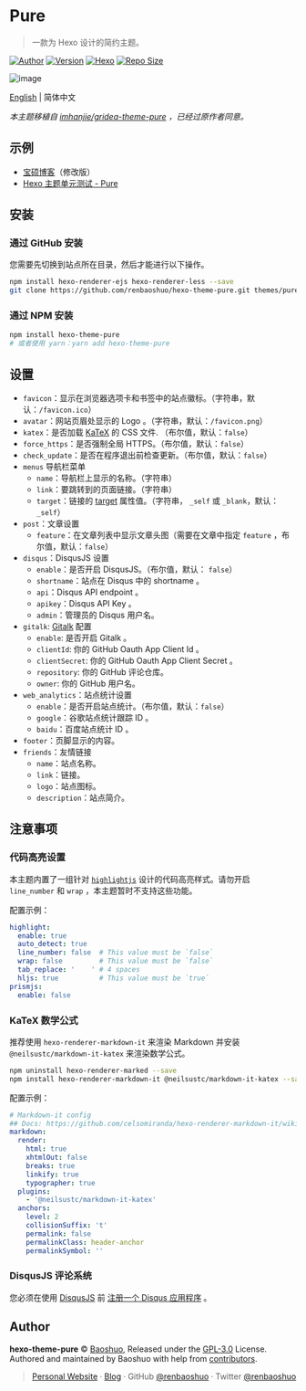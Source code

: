 # Pure

> 一款为 Hexo 设计的简约主题。

[![Author](https://img.shields.io/badge/Author-Baoshuo-b68469.svg?style=flat-square)](https://baoshuo.ren)
[![Version](https://img.shields.io/github/v/release/renbaoshuo/hexo-theme-pure?color=%235755d9&include_prereleases&label=version&style=flat-square)](https://github.com/renbaoshuo/hexo-theme-pure/releases)
[![Hexo](https://img.shields.io/badge/hexo-4.0+-0e83cd.svg?style=flat-square)](https://hexo.io)
[![Repo Size](https://img.shields.io/github/repo-size/renbaoshuo/hexo-theme-pure?style=flat-square)](https://github.com/renbaoshuo/hexo-theme-pure)

![image](https://user-images.githubusercontent.com/47095648/111874137-bb164800-89ce-11eb-94fc-0d7e6d17718a.png)

[English](/README.md) | 简体中文

*本主题移植自 [imhanjie/gridea-theme-pure](https://github.com/imhanjie/gridea-theme-pure) ，已经过原作者同意。*

## 示例

+ [宝硕博客](https://blog.baoshuo.ren)（修改版）
+ [Hexo 主题单元测试 - Pure](https://renbaoshuo.github.io/hexo-theme-pure)

## 安装

### 通过 GitHub 安装

您需要先切换到站点所在目录，然后才能进行以下操作。

```bash
npm install hexo-renderer-ejs hexo-renderer-less --save
git clone https://github.com/renbaoshuo/hexo-theme-pure.git themes/pure
```

### 通过 NPM 安装

```bash
npm install hexo-theme-pure
# 或者使用 yarn：yarn add hexo-theme-pure
```

## 设置

+ `favicon`：显示在浏览器选项卡和书签中的站点徽标。（字符串，默认：`/favicon.ico`）
+ `avatar`：网站页眉处显示的 Logo 。（字符串，默认：`/favicon.png`）
+ `katex`：是否加载 [KaTeX](https://katex.org) 的 CSS 文件. （布尔值，默认：`false`）
+ `force_https`：是否强制全局 HTTPS。（布尔值，默认：`false`）
+ `check_update`：是否在程序退出前检查更新。（布尔值，默认：`false`）
+ `menus` 导航栏菜单
  - `name`：导航栏上显示的名称。（字符串）
  - `link`：要跳转到的页面链接。（字符串）
  - `target`：链接的 [target](https://developer.mozilla.org/zh-CN/docs/Web/HTML/Element/a#attr-target) 属性值。（字符串， `_self` 或 `_blank`，默认：`_self`）
+ `post`：文章设置
  - `feature`：在文章列表中显示文章头图（需要在文章中指定 `feature` ，布尔值，默认：`false`）
+ `disqus`：DisqusJS 设置
  - `enable`：是否开启 DisqusJS。（布尔值，默认： `false`）
  - `shortname`：站点在 Disqus 中的 shortname 。
  - `api`：Disqus API endpoint 。
  - `apikey`：Disqus API Key 。
  - `admin`：管理员的 Disqus 用户名。
+ `gitalk`: [Gitalk](https://github.com/gitalk/gitalk) 配置
  - `enable`: 是否开启 Gitalk 。
  - `clientId`: 你的 GitHub Oauth App Client Id 。
  - `clientSecret`: 你的 GitHub Oauth App Client Secret 。
  - `repository`: 你的 GitHub 评论仓库。
  - `owner`: 你的 GitHub 用户名。
+ `web_analytics`：站点统计设置
  - `enable`：是否开启站点统计。（布尔值，默认：`false`）
  - `google`：谷歌站点统计跟踪 ID 。
  - `baidu`：百度站点统计 ID 。
+ `footer`：页脚显示的内容。
+ `friends`：友情链接
  - `name`：站点名称。
  - `link`：链接。
  - `logo`：站点图标。
  - `description`：站点简介。

## 注意事项

### 代码高亮设置

本主题内置了一组针对 [`highlightjs`](https://highlightjs.org) 设计的代码高亮样式。请勿开启 `line_number` 和 `wrap` ，本主题暂时不支持这些功能。

配置示例：

```yaml
highlight:
  enable: true
  auto_detect: true
  line_number: false  # This value must be `false`
  wrap: false         # This value must be `false`
  tab_replace: '    ' # 4 spaces
  hljs: true          # This value must be `true`
prismjs:
  enable: false
```

### KaTeX 数学公式

推荐使用 `hexo-renderer-markdown-it` 来渲染 Markdown 并安装 `@neilsustc/markdown-it-katex` 来渲染数学公式。

```bash
npm uninstall hexo-renderer-marked --save
npm install hexo-renderer-markdown-it @neilsustc/markdown-it-katex --save
```

配置示例：

```yaml
# Markdown-it config
## Docs: https://github.com/celsomiranda/hexo-renderer-markdown-it/wiki
markdown:
  render:
    html: true
    xhtmlOut: false
    breaks: true
    linkify: true
    typographer: true
  plugins:
    - '@neilsustc/markdown-it-katex'
  anchors:
    level: 2
    collisionSuffix: 't'
    permalink: false
    permalinkClass: header-anchor
    permalinkSymbol: ''
```

### DisqusJS 评论系统

您必须在使用 [DisqusJS](https://github.com/SukkaW/DisqusJS) 前 [注册一个 Disqus 应用程序](https://disqus.com/api/applications/) 。

## Author

**hexo-theme-pure** © [Baoshuo](https://github.com/renbaoshuo), Released under the [GPL-3.0](./LICENSE) License.  
Authored and maintained by Baoshuo with help from [contributors](https://github.com/renbaoshuo/hexo-theme-pure/contributors).

> [Personal Website](https://baoshuo.ren) · [Blog](https://blog.baoshuo.ren) · GitHub [@renbaoshuo](https://github.com/renbaoshuo) · Twitter [@renbaoshuo](https://twitter.com/renbaoshuo)
